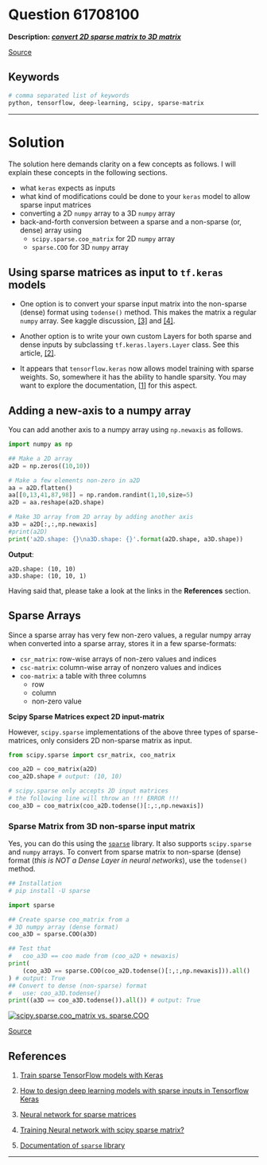 # Question 61708100

**Description: [_convert 2D sparse matrix to 3D matrix_][#Q]**

[Source][#Q]

[#Q]: https://stackoverflow.com/questions/61708100/convert-2d-sparse-matrix-to-3d-matrix

## Keywords

```bash
# comma separated list of keywords
python, tensorflow, deep-learning, scipy, sparse-matrix
```

---

# Solution

The solution here demands clarity on a few concepts as follows. I will explain these concepts in the following sections.

- what `keras` expects as inputs
- what kind of modifications could be done to your `keras` model to allow sparse input matrices
- converting a 2D `numpy` array to a 3D `numpy` array
- back-and-forth conversion between a sparse and a non-sparse (or, dense) array using
  - `scipy.sparse.coo_matrix` for 2D `numpy` array
  - `sparse.COO` for 3D `numpy` array

## Using sparse matrices as input to `tf.keras` models

- One option is to convert your sparse input matrix into the non-sparse (dense) format using `todense()` method. This makes the matrix a regular `numpy` array. See kaggle discussion, [[3]][#ref-3] and [[4]][#ref-4].

- Another option is to write your own custom Layers for both sparse and dense inputs by subclassing `tf.keras.layers.Layer` class. See this article, [[2]][#ref-2].

- It appears that `tensorflow.keras` now allows model training with sparse weights. So, somewhere it has the ability to handle sparsity. You may want to explore the documentation, [[1][#ref-1]] for this aspect.

## Adding a new-axis to a numpy array

You can add another axis to a numpy array using `np.newaxis` as follows.

```python
import numpy as np

## Make a 2D array
a2D = np.zeros((10,10))

# Make a few elements non-zero in a2D
aa = a2D.flatten()
aa[[0,13,41,87,98]] = np.random.randint(1,10,size=5)
a2D = aa.reshape(a2D.shape)

# Make 3D array from 2D array by adding another axis
a3D = a2D[:,:,np.newaxis]
#print(a2D)
print('a2D.shape: {}\na3D.shape: {}'.format(a2D.shape, a3D.shape))
```

**Output**:

```
a2D.shape: (10, 10)
a3D.shape: (10, 10, 1)
```

Having said that, please take a look at the links in the **References** section.


## Sparse Arrays

Since a sparse array has very few non-zero values, a regular numpy array when converted into a sparse array, stores it in a few sparse-formats:

- `csr_matrix`: row-wise arrays of non-zero values and indices
- `csc-matrix`: column-wise array of nonzero values and indices
- `coo-matrix`: a table with three columns
  + row
  + column
  + non-zero value

**Scipy Sparse Matrices expect 2D input-matrix**

However, `scipy.sparse` implementations of the above three types of sparse-matrices, only considers 2D non-sparse matrix as input.

```python
from scipy.sparse import csr_matrix, coo_matrix

coo_a2D = coo_matrix(a2D)
coo_a2D.shape # output: (10, 10)

# scipy.sparse only accepts 2D input matrices
# the following line will throw an !!! ERROR !!!
coo_a3D = coo_matrix(coo_a2D.todense()[:,:,np.newaxis])
```

### Sparse Matrix from 3D non-sparse input matrix

Yes, you can do this using the [`sparse`](https://github.com/pydata/sparse) library. It also supports `scipy.sparse` and `numpy` arrays. To convert from sparse matrix to non-sparse (dense) format (_this is NOT a Dense Layer in neural networks_), use the `todense()` method.

```python
## Installation
# pip install -U sparse

import sparse

## Create sparse coo_matrix from a
# 3D numpy array (dense format)
coo_a3D = sparse.COO(a3D)

## Test that
#   coo_a3D == coo made from (coo_a2D + newaxis)
print(
    (coo_a3D == sparse.COO(coo_a2D.todense()[:,:,np.newaxis])).all()
) # output: True
## Convert to dense (non-sparse) format
#   use: coo_a3D.todense()
print((a3D == coo_a3D.todense()).all()) # output: True
```

[![scipy.sparse.coo_matrix vs. sparse.COO][1]][1]

[Source][#ref-5]

## References

1. [Train sparse TensorFlow models with Keras][#ref-1]

   [#ref-1]: https://www.tensorflow.org/model_optimization/guide/pruning/train_sparse_models

1. [How to design deep learning models with sparse inputs in Tensorflow Keras][#ref-2]

   [#ref-2]: https://medium.com/dailymotion/how-to-design-deep-learning-models-with-sparse-inputs-in-tensorflow-keras-fd5e754abec1

1. [Neural network for sparse matrices][#ref-3]

   [#ref-3]: https://www.kaggle.com/c/talkingdata-mobile-user-demographics/discussion/22567

1. [Training Neural network with scipy sparse matrix?][#ref-4]

   [#ref-4]: https://www.kaggle.com/c/walmart-recruiting-trip-type-classification/discussion/18154

1. [Documentation of `sparse` library][#ref-5]

   [#ref-5]: https://sparse.pydata.org/en/latest/

<!--- Ref --->

  [1]: https://i.stack.imgur.com/VXYgK.png

---
